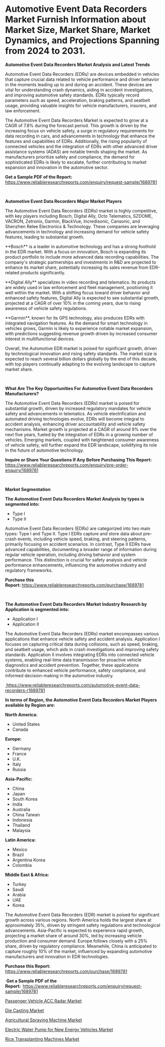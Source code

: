 <p><h1>Automotive Event Data Recorders Market Furnish Information about Market Size, Market Share, Market Dynamics, and Projections Spanning from 2024 to 2031.</h1></p><p><strong>Automotive Event Data Recorders Market Analysis and Latest Trends</strong></p>
<p><p>Automotive Event Data Recorders (EDRs) are devices embedded in vehicles that capture crucial data related to vehicle performance and driver behavior in the moments leading up to and during an accident. These devices are vital for understanding crash dynamics, aiding in accident investigations, and improving automotive safety standards. EDRs typically record parameters such as speed, acceleration, braking patterns, and seatbelt usage, providing valuable insights for vehicle manufacturers, insurers, and law enforcement.</p><p>The Automotive Event Data Recorders Market is expected to grow at a CAGR of 7.8% during the forecast period. This growth is driven by the increasing focus on vehicle safety, a surge in regulatory requirements for data recording in cars, and advancements in technology that enhance the features and capabilities of EDRs. Additionally, the rising popularity of connected vehicles and the integration of EDRs with other advanced driver assistance systems (ADAS) are notable trends shaping the market. As manufacturers prioritize safety and compliance, the demand for sophisticated EDRs is likely to escalate, further contributing to market expansion and innovation in the automotive sector.</p></p>
<p><strong>Get a Sample PDF of the Report:&nbsp;</strong> <a href="https://www.reliableresearchreports.com/enquiry/request-sample/1689781?utm_campaign=24&utm_medium=2&utm_source=Github&utm_content=ia&utm_term=19102024&utm_id=automotive-event-data-recorders">https://www.reliableresearchreports.com/enquiry/request-sample/1689781</a></p>
<p>&nbsp;</p>
<p><strong>Automotive Event Data Recorders Major Market Players</strong></p>
<p><p>The Automotive Event Data Recorders (EDRs) market is highly competitive, with key players including Bosch, Digital Ally, Octo Telematics, SZDOME, VACRON, Zetronix, Garmin, BlackVue, Incredisonic, Cansonic, and Shenzhen Relee Electronics & Technology. These companies are leveraging advancements in technology and increasing demand for vehicle safety features, leading to substantial growth.</p><p>**Bosch** is a leader in automotive technology and has a strong foothold in the EDR market. With a focus on innovation, Bosch is expanding its product portfolio to include more advanced data recording capabilities. The company's strategic partnerships and investments in R&D are projected to enhance its market share, potentially increasing its sales revenue from EDR-related products significantly.</p><p>**Digital Ally** specializes in video recording and telematics. Its products are widely used in law enforcement and fleet management, positioning it well within the market. With a shifting focus toward driver behavior and enhanced safety features, Digital Ally is expected to see substantial growth, projected at a CAGR of over 10% in the coming years, due to rising awareness of vehicle safety regulations.</p><p>**Garmin**, known for its GPS technology, also produces EDRs with integrated navigation features. As the demand for smart technology in vehicles grows, Garmin is likely to experience notable market expansion, with predictions suggesting revenue growth driven by increased consumer interest in multifunctional devices.</p><p>Overall, the Automotive EDR market is poised for significant growth, driven by technological innovation and rising safety standards. The market size is expected to reach several billion dollars globally by the end of this decade, with top players continually adapting to the evolving landscape to capture market share.</p></p>
<p>&nbsp;</p>
<p><strong>What Are The Key Opportunities For Automotive Event Data Recorders Manufacturers?</strong></p>
<p><p>The Automotive Event Data Recorders (EDRs) market is poised for substantial growth, driven by increased regulatory mandates for vehicle safety and advancements in telematics. As vehicle electrification and automated driving technologies evolve, EDRs will become integral to accident analysis, enhancing driver accountability and vehicle safety mechanisms. Market growth is projected at a CAGR of around 9% over the next five years, fueled by the integration of EDRs in a growing number of vehicles. Emerging markets, coupled with heightened consumer awareness of vehicle safety, will further expand the EDR landscape, solidifying its role in the future of automotive technology.</p></p>
<p><strong>Inquire or Share Your Questions If Any Before Purchasing This Report:</strong> <a href="https://www.reliableresearchreports.com/enquiry/pre-order-enquiry/1689781?utm_campaign=24&utm_medium=2&utm_source=Github&utm_content=ia&utm_term=19102024&utm_id=automotive-event-data-recorders">https://www.reliableresearchreports.com/enquiry/pre-order-enquiry/1689781</a></p>
<p>&nbsp;</p>
<p><strong>Market Segmentation</strong></p>
<p><strong>The Automotive Event Data Recorders Market Analysis by types is segmented into:</strong></p>
<p><ul><li>Type I</li><li>Type II</li></ul></p>
<p><p>Automotive Event Data Recorders (EDRs) are categorized into two main types: Type I and Type II. Type I EDRs capture and store data about pre-crash events, including vehicle speed, braking, and steering patterns, primarily focusing on accident scenarios. In contrast, Type II EDRs have advanced capabilities, documenting a broader range of information during regular vehicle operation, including driving behavior and system performance. This distinction is crucial for safety analysis and vehicle performance enhancements, influencing the automotive industry and regulatory frameworks.</p></p>
<p><strong>Purchase this Report:&nbsp;</strong><a href="https://www.reliableresearchreports.com/purchase/1689781?utm_campaign=24&utm_medium=2&utm_source=Github&utm_content=ia&utm_term=19102024&utm_id=automotive-event-data-recorders">https://www.reliableresearchreports.com/purchase/1689781</a></p>
<p>&nbsp;</p>
<p><strong>The Automotive Event Data Recorders Market Industry Research by Application is segmented into:</strong></p>
<p><ul><li>Application I</li><li>Application II</li></ul></p>
<p><p>The Automotive Event Data Recorders (EDRs) market encompasses various applications that enhance vehicle safety and accident analysis. Application I focuses on capturing critical data during collisions, such as speed, braking, and seatbelt usage, which aids in crash investigations and improving safety standards. Application II involves integrating EDRs into connected vehicle systems, enabling real-time data transmission for proactive vehicle diagnostics and accident prevention. Together, these applications contribute to enhanced vehicle performance, safety compliance, and informed decision-making in the automotive industry.</p></p>
<p><a href="https://www.reliableresearchreports.com/automotive-event-data-recorders-r1689781?utm_campaign=24&utm_medium=2&utm_source=Github&utm_content=ia&utm_term=19102024&utm_id=automotive-event-data-recorders">&nbsp;https://www.reliableresearchreports.com/automotive-event-data-recorders-r1689781</a></p>
<p><strong>In terms of Region, the Automotive Event Data Recorders Market Players available by Region are:</strong></p>
<p>
    <p> <strong> North America: </strong>
        <ul>
            <li>United States</li>
            <li>Canada</li>
        </ul>
        </p> 
    <p> <strong> Europe: </strong>
        <ul>
            <li>Germany</li>
            <li>France</li>
            <li>U.K.</li>
            <li>Italy</li>
            <li>Russia</li>
        </ul>
        </p> 
    <p> <strong> Asia-Pacific: </strong>
        <ul>
            <li>China</li>
            <li>Japan</li>
            <li>South Korea</li>
            <li>India</li>
            <li>Australia</li>
            <li>China Taiwan</li>
            <li>Indonesia</li>
            <li>Thailand</li>
            <li>Malaysia</li>
        </ul>
        </p> 
    <p> <strong> Latin America: </strong>
        <ul>
            <li>Mexico</li>
            <li>Brazil</li>
            <li>Argentina Korea</li>
            <li>Colombia</li>
        </ul>
        </p> 
    <p> <strong> Middle East & Africa: </strong>
        <ul>
            <li>Turkey</li>
            <li>Saudi</li>
            <li>Arabia</li>
            <li>UAE</li>
            <li>Korea</li>
        </ul>
    </p>
    </p>
<p><p>The Automotive Event Data Recorders (EDR) market is poised for significant growth across various regions. North America holds the largest share at approximately 35%, driven by stringent safety regulations and technological advancements. Asia-Pacific is expected to experience rapid growth, projecting a market share of around 30%, led by increasing vehicle production and consumer demand. Europe follows closely with a 25% share, driven by regulatory compliance. Meanwhile, China is anticipated to capture roughly 10% of the market, influenced by expanding automotive manufacturers and innovation in EDR technologies.</p></p>
<p><strong>Purchase this Report: </strong><a href="https://www.reliableresearchreports.com/purchase/1689781?utm_campaign=24&utm_medium=2&utm_source=Github&utm_content=ia&utm_term=19102024&utm_id=automotive-event-data-recorders">https://www.reliableresearchreports.com/purchase/1689781</a></p>
<p>&nbsp;<strong>Get a Sample PDF of the Report:&nbsp;&nbsp;</strong><a href="https://www.reliableresearchreports.com/enquiry/request-sample/1689781?utm_campaign=24&utm_medium=2&utm_source=Github&utm_content=ia&utm_term=19102024&utm_id=automotive-event-data-recorders">https://www.reliableresearchreports.com/enquiry/request-sample/1689781</a></p>
<p><strong></strong></p>
<p><p><a href="https://github.com/poppeotabedvo5/Market-Research-Report-List-1/blob/main/passenger-vehicle-acc-radar-market.md?utm_campaign=24&utm_medium=2&utm_source=Github&utm_content=ia&utm_term=19102024&utm_id=automotive-event-data-recorders">Passenger Vehicle ACC Radar Market</a></p><p><a href="https://issuu.com/reportprime-2/docs/die-casting-market-size-2030.pptx_7c6144b58004c7?utm_campaign=24&utm_medium=2&utm_source=Github&utm_content=ia&utm_term=19102024&utm_id=automotive-event-data-recorders">Die Casting Market</a></p><p><a href="https://www.linkedin.com/pulse/unlocking-growth-potential-strategic-analysis-agricultural-06fvf?utm_campaign=24&utm_medium=2&utm_source=Github&utm_content=ia&utm_term=19102024&utm_id=automotive-event-data-recorders">Agricultural Spraying Machine Market</a></p><p><a href="https://github.com/inouyeaowaugh3/Market-Research-Report-List-1/blob/main/electric-water-pump-for-new-energy-vehicles-market.md?utm_campaign=24&utm_medium=2&utm_source=Github&utm_content=ia&utm_term=19102024&utm_id=automotive-event-data-recorders">Electric Water Pump for New Energy Vehicles Market</a></p><p><a href="https://www.linkedin.com/pulse/rice-transplanting-machines-market-dynamics-application-usekf?utm_campaign=24&utm_medium=2&utm_source=Github&utm_content=ia&utm_term=19102024&utm_id=automotive-event-data-recorders">Rice Transplanting Machines Market</a></p></p>